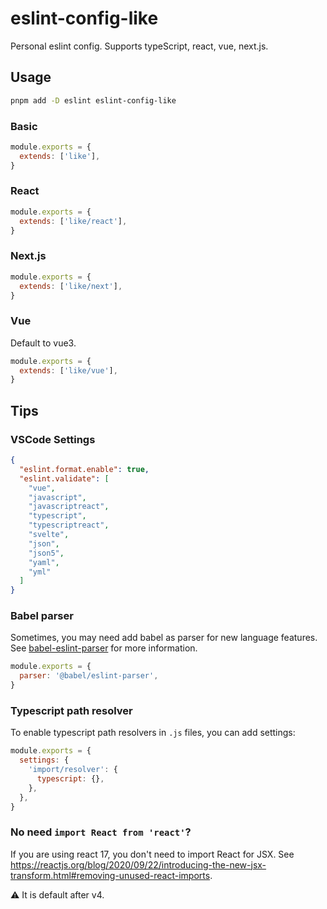 # eslint-config-like

Personal eslint config. Supports typeScript, react, vue, next.js.

## Usage

```bash
pnpm add -D eslint eslint-config-like
```

### Basic

```js
module.exports = {
  extends: ['like'],
}
```

### React

```js
module.exports = {
  extends: ['like/react'],
}
```

### Next.js

```js
module.exports = {
  extends: ['like/next'],
}
```

### Vue

Default to vue3.

```js
module.exports = {
  extends: ['like/vue'],
}
```

<!--
### Svelte3

[eslint-plugin-svelte3](https://github.com/sveltejs/eslint-plugin-svelte3) require prettier plugin to format `.svelte` files.

```
yarn add -D prettier-plugin-svelte eslint-plugin-svelte3
```

```js
module.exports = {
  extends: ['like/svelte'],
}
```

With typescript

```js
module.exports = {
  extends: ['like/svelte'],
  overrides: [
    {
      files: ['*.ts', '*.svelte'],
      extends: ['like/typescript'],
    },
  ],
  settings: {
    'svelte3/typescript': require('typescript'),
  },
}
``` -->

## Tips

### VSCode Settings

```json
{
  "eslint.format.enable": true,
  "eslint.validate": [
    "vue",
    "javascript",
    "javascriptreact",
    "typescript",
    "typescriptreact",
    "svelte",
    "json",
    "json5",
    "yaml",
    "yml"
  ]
}
```

### Babel parser

Sometimes, you may need add babel as parser for new language features. See [babel-eslint-parser](https://github.com/babel/babel/tree/main/eslint/babel-eslint-parser) for more information.

```js
module.exports = {
  parser: '@babel/eslint-parser',
}
```

### Typescript path resolver

To enable typescript path resolvers in `.js` files, you can add settings:

```js
module.exports = {
  settings: {
    'import/resolver': {
      typescript: {},
    },
  },
}
```

### No need `import React from 'react'`?

If you are using react 17, you don't need to import React for JSX. See https://reactjs.org/blog/2020/09/22/introducing-the-new-jsx-transform.html#removing-unused-react-imports.

⚠ It is default after v4.
